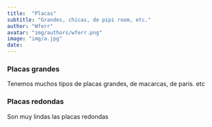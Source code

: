 ```yaml
---
title:  "Placas"
subtitle: "Grandes, chicas, de pipi room, etc."
author: "Wferr"
avatar: "img/authors/wferr.png"
image: "img/a.jpg"
date:       
---
```


### Placas grandes
Tenemos muchos tipos de placas grandes, de macarcas, de paris. etc

### Placas redondas
Son muy lindas las placas redondas

